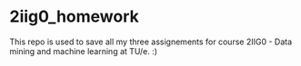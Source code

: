 # 2iig0_homework

This repo is used to save all my three assignements for course 2IIG0 - Data mining and machine learning at TU/e. :)
